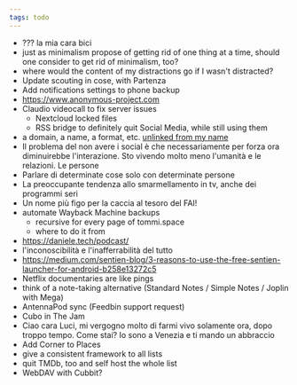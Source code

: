```yaml
---
tags: todo
---
```

- ??? la mia cara bici
- just as minimalism propose of getting rid of one thing at a time, should one consider to get rid of minimalism, too?
- where would the content of my distractions go if I wasn't distracted?
- Update scouting in cose, with Partenza
- Add notifications settings to phone backup
- https://www.anonymous-project.com
- Claudio videocall to fix server issues
	- Nextcloud locked files
	- RSS bridge to definitely quit Social Media, while still using them 
- a domain, a name, a format, etc. <u>unlinked from my name</u>
- Il problema del non avere i social è che necessariamente per forza ora diminuirebbe l'interazione. Sto vivendo molto meno l'umanità e le relazioni. Le persone 
- Parlare di determinate cose solo con determinate persone
- La preoccupante tendenza allo smarmellamento in tv, anche dei programmi seri
- Un nome più figo per la caccia al tesoro del FAI!
- automate Wayback Machine backups
	- recursive for every page of tommi.space
	- where to do it from
- https://daniele.tech/podcast/
- l'inconoscibilità e l'inafferrabilità del tutto
- https://medium.com/sentien-blog/3-reasons-to-use-the-free-sentien-launcher-for-android-b258e13272c5
- Netflix documentaries are like pings
- think of a note-taking alternative (Standard Notes / Simple Notes / Joplin with Mega)
- AntennaPod sync (Feedbin support request)
- Cubo in The Jam
- Ciao cara Luci, mi vergogno molto di farmi vivo solamente ora, dopo troppo tempo. Come stai? Io sono a Venezia e ti mando un abbraccio
- Add Corner to Places
- give a consistent framework to all lists
- quit TMDb, too and self host the whole list
- WebDAV with Cubbit?